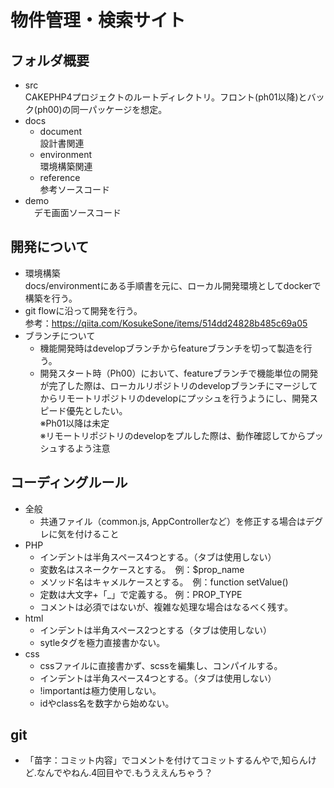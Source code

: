 # 物件管理・検索サイト

## フォルダ概要
- src  
  CAKEPHP4プロジェクトのルートディレクトリ。フロント(ph01以降)とバック(ph00)の同一パッケージを想定。
- docs  
  - document  
    設計書関連
  - environment  
    環境構築関連
  - reference  
    参考ソースコード
- demo  
　デモ画面ソースコード

## 開発について
- 環境構築  
  docs/environmentにある手順書を元に、ローカル開発環境としてdockerで構築を行う。  
- git flowに沿って開発を行う。  
  参考：https://qiita.com/KosukeSone/items/514dd24828b485c69a05
- ブランチについて
   - 機能開発時はdevelopブランチからfeatureブランチを切って製造を行う。
   - 開発スタート時（Ph00）において、featureブランチで機能単位の開発が完了した際は、ローカルリポジトリのdevelopブランチにマージしてからリモートリポジトリのdevelopにプッシュを行うようにし、開発スピード優先としたい。  
   ※Ph01以降は未定  
   ※リモートリポジトリのdevelopをプルした際は、動作確認してからプッシュするよう注意

## コーディングルール
- 全般
  - 共通ファイル（common.js, AppControllerなど）を修正する場合はデグレに気を付けること
- PHP
  - インデントは半角スペース4つとする。（タブは使用しない）
  - 変数名はスネークケースとする。　例：$prop_name
  - メソッド名はキャメルケースとする。　例：function setValue()
  - 定数は大文字+「_」で定義する。 例：PROP_TYPE
  - コメントは必須ではないが、複雑な処理な場合はなるべく残す。
- html
  - インデントは半角スペース2つとする（タブは使用しない）
  - sytleタグを極力直接書かない。
- css
  - cssファイルに直接書かず、scssを編集し、コンパイルする。
  - インデントは半角スペース4つとする。（タブは使用しない）
  - !importantは極力使用しない。
  - idやclass名を数字から始めない。

## git
- 「苗字：コミット内容」でコメントを付けてコミットするんやで,知らんけど.なんでやねん.4回目やで.もうええんちゃう？
